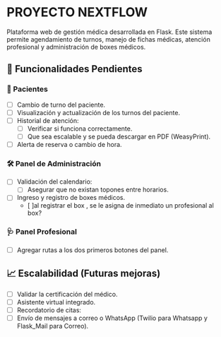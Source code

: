 # PROYECTO NEXTFLOW

Plataforma web de gestión médica desarrollada en Flask. Este sistema permite agendamiento de turnos, manejo de fichas médicas, atención profesional y administración de boxes médicos.

## 🚧 Funcionalidades Pendientes

### 🔄 Pacientes
- [ ] Cambio de turno del paciente.
- [ ] Visualización y actualización de los turnos del paciente.
- [ ] Historial de atención:
  - [ ] Verificar si funciona correctamente.
  - [ ] Que sea escalable y se pueda descargar en PDF (WeasyPrint).
- [ ] Alerta de reserva o cambio de hora. 

### 🛠️ Panel de Administración
- [ ] Validación del calendario:
  - [ ] Asegurar que no existan topones entre horarios.
- [ ] Ingreso y registro de boxes médicos.
  - [ ]al registrar el box , se le asigna de inmediato un profesional al box?
     

### 🩺 Panel Profesional
- [ ] Agregar rutas a los dos primeros botones del panel.


## 📈 Escalabilidad (Futuras mejoras)

- [ ] Validar la certificación del médico.
- [ ] Asistente virtual integrado.
- [ ] Recordatorio de citas:
- [ ] Envío de mensajes a correo o WhatsApp (Twilio para Whatsapp y Flask_Mail para Correo).
